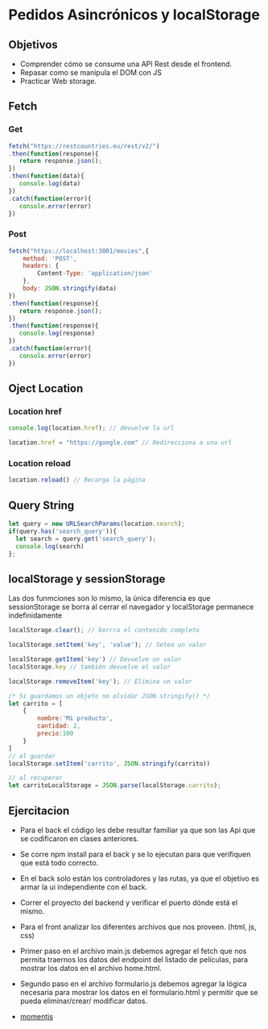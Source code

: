 # Pedidos Asincrónicos y localStorage

## Objetivos
- Comprender cómo se consume una API Rest desde el frontend.
- Repasar como se manipula el DOM con JS
- Practicar Web storage.

## Fetch 

### Get
```js
fetch("https://restcountries.eu/rest/v2/")
.then(function(response){
   return response.json();
})
.then(function(data){
   console.log(data)
})
.catch(function(error){
   console.error(error)
})

```
### Post
```js
fetch("https://localhost:3001/movies",{
    method: 'POST',
    headers: {
        Content-Type: 'application/json'
    },
    body: JSON.stringify(data)
})
.then(function(response){
   return response.json();
})
.then(function(response){
   console.log(response)
})
.catch(function(error){
   console.error(error)
})
```


## Oject Location

### Location href
```js
console.log(location.href); // devuelve la url

location.href = "https://google.com" // Redirecciona a una url
```

### Location reload
```js
location.reload() // Recarga la página
```


## Query String
```js
let query = new URLSearchParams(location.search);
if(query.has('search_query')){
  let search = query.get('search_query');
  console.log(search)
};

```

## localStorage y sessionStorage
Las dos funmciones son lo mismo, la única diferencia es que sessionStorage se borra al cerrar el navegador y localStorage permanece indefinidamente

```js
localStorage.clear(); // borrra el contenido completo

localStorage.setItem('key', 'value'); // Setea un valor 

localStorage.getItem('key') // Devuelve un valor
localStorage.key // también devuelve el valor

localStorage.removeItem('key'); // Elimina un valor

/* Si guardamos un objeto no olvidar JSON.stringify() */
let carrito = [
    {
        nombre:'Mi producto',
        cantidad: 2,
        precio:100
    }
]
// al guardar
localStorage.setItem('carrito', JSON.stringify(carrito))

// al recuperar 
let carritoLocalStorage = JSON.parse(localStorage.carrito);
```


## Ejercitacion
- Para el back el código les debe resultar familiar ya que son las Api que se codificaron en clases anteriores.
- Se corre npm install para el back y se lo ejecutan para que verifiquen que está todo correcto.
- En el back solo están los controladores y las rutas, ya que el objetivo es armar la ui independiente con el back.
- Correr el proyecto del backend y verificar el puerto dónde está el mismo.
- Para el front analizar los diferentes archivos que nos proveen. (html, js, css)
- Primer paso en el archivo main.js debemos agregar el fetch que nos permita traernos los datos del endpoint del listado de películas, para mostrar los datos en el archivo home.html.
- Segundo paso en el archivo formulario.js debemos agregar la lógica necesaria para mostrar los datos en el formulario.html y permitir que se pueda eliminar/crear/ modificar datos.

- [momentjs](https://cdnjs.com/libraries/moment.js)